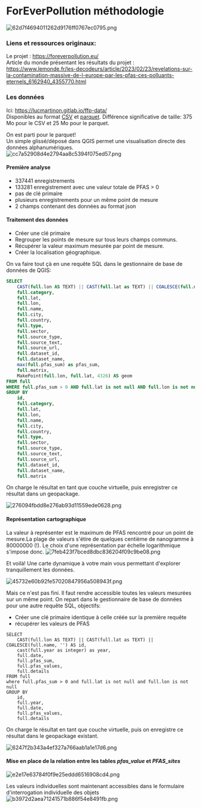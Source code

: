 # ForEverPollution méthodologie

![62d7f4694011262d9176ff0767ec0795.png](https://github.com/4estone/dataclimatetc/blob/main/4everpol/_resources/62d7f4694011262d9176ff0767ec0795.png)

### Liens et ressources originaux:

Le projet : https://foreverpollution.eu/  
Article du monde présentant les résultats du projet : https://www.lemonde.fr/les-decodeurs/article/2023/02/23/revelations-sur-la-contamination-massive-de-l-europe-par-les-pfas-ces-polluants-eternels_6162940_4355770.html

### Les données

Ici: https://lucmartinon.gitlab.io/ffp-data/  
Disponibles au format [CSV](https://fr.wikipedia.org/wiki/Comma-separated_values) et [parquet](https://fr.wikipedia.org/wiki/Apache_Parquet). Différence significative de taille: 375 Mo pour le CSV et 25 Mo pour le parquet.

On est parti pour le parquet!  
Un simple glissé/déposé dans QGIS permet une visualisation directe des données alphanumériques.  
![cc7a52908d4e2794aa8c5394f075ed57.png](https://github.com/4estone/dataclimatetc/blob/main/4everpol/_resources/cc7a52908d4e2794aa8c5394f075ed57.png)

#### Première analyse

- 337441 enregistrements
- 133281 enregistrement avec une valeur totale de PFAS > 0
- pas de clé primaire
- plusieurs enregistrements pour un même point de mesure
- 2 champs contenant des données au format json

#### Traitement des données

- Créer une clé primaire
- Regrouper les points de mesure sur tous leurs champs communs.
- Récupérer la valeur maximum mesurée par point de mesure. 
- Créer la localisation géographique.

On va faire tout çà en une requête SQL dans le gestionnaire de base de données de QGIS:

```sql
SELECT 
    CAST(full.lon AS TEXT) || CAST(full.lat as TEXT) || COALESCE(full.name, '') AS id,
    full.category,
    full.lat,
    full.lon,
    full.name,
    full.city,
    full.country,
    full.type,
    full.sector,
    full.source_type,
    full.source_text,
    full.source_url,
    full.dataset_id,
    full.dataset_name,
    max(full.pfas_sum) as pfas_sum,
    full.matrix, 
    MakePoint(full.lon, full.lat, 4326) AS geom
FROM full 
WHERE full.pfas_sum > 0 AND full.lat is not null AND full.lon is not null
GROUP BY 
    id,
    full.category,
    full.lat,
    full.lon,
    full.name,
    full.city,
    full.country,
    full.type,
    full.sector,
    full.source_type,
    full.source_text,
    full.source_url,
    full.dataset_id,
    full.dataset_name,
    full.matrix
```

On charge le résultat en tant que couche virtuelle, puis enregistrer ce résultat dans un geopackage.

![276094fbdd8e276ab93d11559ede0628.png](https://github.com/4estone/dataclimatetc/blob/main/4everpol/_resources/276094fbdd8e276ab93d11559ede0628.png)
#### Représentation cartographique
La valeur à représenter est le maximum de PFAS rencontré pour un point de mesure.La plage de valeurs s'étire de quelques centième de nanogramme à 80000000 (!). Le choix d'une représentation par échelle logarithmique s'impose donc.
![7feb423f7bced8dbc836204f09c9be08.png](https://github.com/4estone/dataclimatetc/blob/main/4everpol/_resources/7feb423f7bced8dbc836204f09c9be08.png)

Et voilà! Une carte dynamique à votre main vous permettant d'explorer tranquillement les données.

![45732e60b92fe57020847956a508943f.png](https://github.com/4estone/dataclimatetc/blob/main/4everpol/_resources/45732e60b92fe57020847956a508943f.png)

Mais ce n'est pas fini. Il faut rendre accessible toutes les valeurs mesurées sur un même point.
On repart dans le gestionnaire de base de données pour une autre requête SQL, objectifs:
- Créer une clé primaire identique à celle créée sur la première requête
- récupérer les valeurs de PFAS 
```
SELECT 
    CAST(full.lon AS TEXT) || CAST(full.lat as TEXT) || COALESCE(full.name, '') AS id,
    cast(full.year as integer) as year, 
    full.date, 
    full.pfas_sum,
    full.pfas_values,
    full.details
FROM full 
where full.pfas_sum > 0 and full.lat is not null and full.lon is not null
GROUP BY 
    id,
	full.year, 
    full.date, 
    full.pfas_values,
    full.details
```

On charge le résultat en tant que couche virtuelle, puis on enregistre ce résultat dans le geopackage existant.

![6247f2b343a4ef327a766aab1a1e17d6.png](https://github.com/4estone/dataclimatetc/blob/main/4everpol/_resources/6247f2b343a4ef327a766aab1a1e17d6.png)

#### Mise en place de la relation entre les tables *pfas_value* et *PFAS_sites*

![e2e17e63784f0f9e25eddd6516908cd4.png](https://github.com/4estone/dataclimatetc/blob/main/4everpol/_resources/e2e17e63784f0f9e25eddd6516908cd4.png)

Les valeurs individuelles sont maintenant accessibles dans le formulaire d'interrogation individuelle des objets
![b3972d2aea71241571b886f54e8491fb.png](https://github.com/4estone/dataclimatetc/blob/main/4everpol/_resources/b3972d2aea71241571b886f54e8491fb.png)
